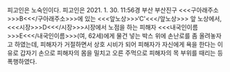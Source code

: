 피고인은 노숙인이다.
피고인은 2021. 1. 30. 11:56경 부산 부산진구 <<<구아래주소>>>B<<</구아래주소>>>에 있는 <<<앞노상>>>‘C'<<</앞노상>>> 앞 노상에서, <<<시장>>>D<<</시장>>>시장에서 노점을 하는 피해자 <<<내국인이름>>>E<<</내국인이름>>>(여, 62세)에게 물건 넣는 박스 위에 손난로를 좀 올려놓자고 하였는데, 피해자가 거절하면서 상호 시비가 되어 피해자가 자신에게 욕을 한다는 이유로 갑자기 손으로 피해자의 몸을 밀치고 오른 주먹으로 피해자의 목 부위를 때리는 등 폭행하였다.